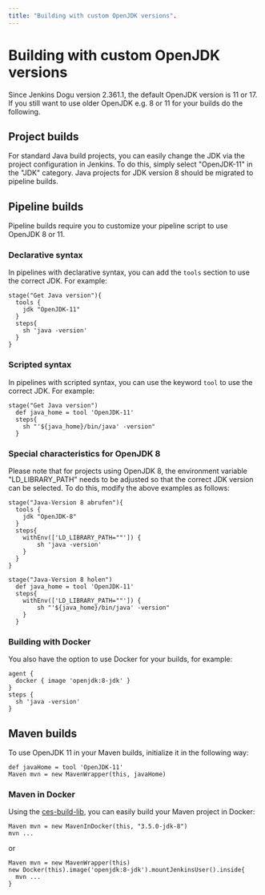```yaml
---
title: "Building with custom OpenJDK versions".
---
```


# Building with custom OpenJDK versions

Since Jenkins Dogu version 2.361.1, the default OpenJDK version is 11 or 17. If you still want to use older OpenJDK e.g. 8 or 11 for your builds do the following.

## Project builds

For standard Java build projects, you can easily change the JDK via the project configuration in Jenkins. To do this, simply select "OpenJDK-11" in the "JDK" category. Java projects for JDK version 8 should be migrated to pipeline builds.
## Pipeline builds

Pipeline builds require you to customize your pipeline script to use OpenJDK 8 or 11.

### Declarative syntax

In pipelines with declarative syntax, you can add the `tools` section to use the correct JDK.
For example:

```
stage("Get Java version"){
  tools {
    jdk "OpenJDK-11"
  }
  steps{
    sh 'java -version'
  }
}
```

### Scripted syntax

In pipelines with scripted syntax, you can use the keyword `tool` to use the correct JDK.
For example:

```
stage("Get Java version")
  def java_home = tool 'OpenJDK-11'
  steps{
    sh "'${java_home}/bin/java' -version"
  }
```

### Special characteristics for OpenJDK 8

Please note that for projects using OpenJDK 8, the environment variable "LD_LIBRARY_PATH" needs to be adjusted so that the correct JDK version can be selected. To do this, modify the above examples as follows:

```
stage("Java-Version 8 abrufen"){
  tools {
    jdk "OpenJDK-8"
  }
  steps{
    withEnv(['LD_LIBRARY_PATH=""']) {
        sh 'java -version'
    }
  }
}
```

```
stage("Java-Version 8 holen")
  def java_home = tool 'OpenJDK-11'
  steps{
    withEnv(['LD_LIBRARY_PATH=""']) {
        sh "'${java_home}/bin/java' -version"
    }
  }
```

### Building with Docker

You also have the option to use Docker for your builds, for example:

```
agent {
  docker { image 'openjdk:8-jdk' }
}
steps {
  sh 'java -version'
}
```

## Maven builds

To use OpenJDK 11 in your Maven builds, initialize it in the following way:

```
def javaHome = tool 'OpenJDK-11'
Maven mvn = new MavenWrapper(this, javaHome)
```

### Maven in Docker

Using the [ces-build-lib](https://github.com/cloudogu/ces-build-lib), you can easily build your Maven project in Docker:

```
Maven mvn = new MavenInDocker(this, "3.5.0-jdk-8")
mvn ...
```

or

```
Maven mvn = new MavenWrapper(this)
new Docker(this).image('openjdk:8-jdk').mountJenkinsUser().inside{
  mvn ...
}
```